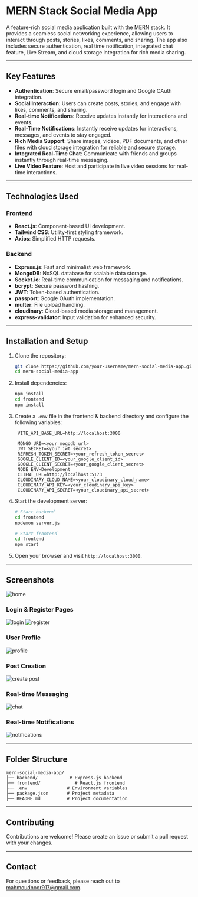 # MERN Stack Social Media App

A feature-rich social media application built with the MERN stack. It provides a seamless social networking experience, allowing users to interact through posts, stories, likes, comments, and sharing. The app also includes secure authentication, real time notification, integrated chat feature, Live Stream, and cloud storage integration for rich media sharing.

---

## Key Features

- **Authentication**: Secure email/password login and Google OAuth integration.
- **Social Interaction**: Users can create posts, stories, and engage with likes, comments, and sharing.
- **Real-time Notifications**: Receive updates instantly for interactions and events.
- **Real-Time Notifications**: Instantly receive updates for interactions, messages, and events to stay engaged.
- **Rich Media Support**: Share images, videos, PDF documents, and other files with cloud storage integration for reliable and secure storage.
- **Integrated Real-Time Chat**: Communicate with friends and groups instantly through real-time messaging.
- **Live Video Feature**: Host and participate in live video sessions for real-time interactions.
---

## Technologies Used

### Frontend
- **React.js**: Component-based UI development.
- **Tailwind CSS**: Utility-first styling framework.
- **Axios**: Simplified HTTP requests.

### Backend
- **Express.js**: Fast and minimalist web framework.
- **MongoDB**: NoSQL database for scalable data storage.
- **Socket.io**: Real-time communication for messaging and notifications.
- **bcrypt**: Secure password hashing.
- **JWT**: Token-based authentication.
- **passport**: Google OAuth implementation.
- **multer**: File upload handling.
- **cloudinary**: Cloud-based media storage and management.
- **express-validator**: Input validation for enhanced security.

---

## Installation and Setup

1. Clone the repository:
   ```bash
   git clone https://github.com/your-username/mern-social-media-app.git
   cd mern-social-media-app
   ```

2. Install dependencies:
   ```bash
   npm install
   cd frontend
   npm install
   ```

3. Create a `.env` file in the frontend & backend directory and configure the following variables:
   ```frontend env
    VITE_API_BASE_URL=http://localhost:3000
   ```
   ```backend env
    MONGO_URI=<your_mogodb_url>
    JWT_SECRET=<your_jwt_secret>
    REFRESH_TOKEN_SECRET=<your_refresh_token_secret>
    GOOGLE_CLIENT_ID=<your_google_client_id>
    GOOGLE_CLIENT_SECRET=<your_google_client_secret>
    NODE_ENV=Development
    CLIENT_URL=http://localhost:5173
    CLOUDINARY_CLOUD_NAME=<your_cloudinary_cloud_name>
    CLOUDINARY_API_KEY=<your_cloudinary_api_key>
    CLOUDINARY_API_SECRET=<your_cloudinary_api_secret>
   ```

4. Start the development server:
   ```bash
   # Start backend
   cd frontend
   nodemon server.js

   # Start frontend
   cd frontend
   npm start
   ```

5. Open your browser and visit `http://localhost:3000`.

---

## Screenshots
![home](https://github.com/user-attachments/assets/eb89aa98-b1f5-4ae1-acf9-b5270f71ba49)

### Login & Register Pages
![login](https://github.com/user-attachments/assets/27b3b739-f426-4a2e-b278-9efabe1212e1)
![register](https://github.com/user-attachments/assets/b27e6675-7a40-44b9-84f6-29d53d36a7f1)

### User Profile
![profile](https://github.com/user-attachments/assets/b2d307db-8312-4cdd-b099-07774e968e9d)

### Post Creation
![create post](https://github.com/user-attachments/assets/c752d966-246c-4312-869b-248a0debcf75)

### Real-time Messaging
![chat](https://github.com/user-attachments/assets/ef22fd13-65cf-40c1-8026-43160deb0df9)

### Real-time Notifications
![notifications](https://github.com/user-attachments/assets/a11cdad8-9371-45b9-a3b4-1684156f4332)

---

## Folder Structure

```
mern-social-media-app/
├── backend/            # Express.js backend
├── frontend/             # React.js frontend
├── .env               # Environment variables
├── package.json       # Project metadata
├── README.md          # Project documentation
```

---

## Contributing

Contributions are welcome! Please create an issue or submit a pull request with your changes.

---

## Contact

For questions or feedback, please reach out to [mahmoudnoor917@gmail.com](mailto:mahmoudnoor917@gmail.com).

